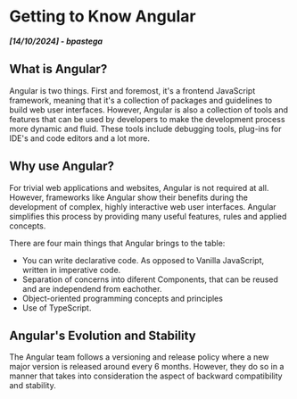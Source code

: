 # Getting to Know Angular

***[14/10/2024] - bpastega***

<h2>What is Angular?</h2> 

Angular is two things. First and foremost, it's a frontend JavaScript framework, meaning that it's a collection of packages and guidelines to build web user interfaces.
However, Angular is also a collection of tools and features that can be used by developers to make the development process more dynamic and fluid. These tools include debugging tools, plug-ins for IDE's and code editors and a lot more.

<h2>Why use Angular?</h2> 
For trivial web applications and websites, Angular is not required at all. 
However, frameworks like Angular show their benefits during the development of complex, highly interactive web user interfaces. 
Angular simplifies this process by providing many useful features, rules and applied concepts. 

There are four main things that Angular brings to the table:

<ul>
  <li>You can write declarative code. As opposed to Vanilla JavaScript, written in imperative code. </li>
  <li>Separation of concerns into diferent Components, that can be reused and are independend from eachother.</li>
  <li>Object-oriented programming concepts and principles</li>
  <li>Use of TypeScript.</li>
</ul>

<h2>Angular's Evolution and Stability</h2>
The Angular team follows a versioning and release policy where a new major version is released around every 6 months. However, they do so in a manner that takes into consideration the aspect of backward compatibility and stability.

